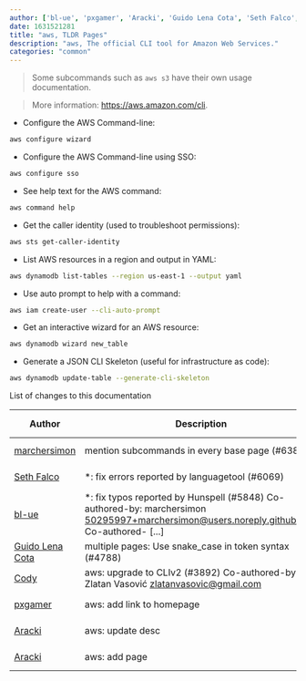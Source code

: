 ```yaml
---
author: ['bl-ue', 'pxgamer', 'Aracki', 'Guido Lena Cota', 'Seth Falco', 'marchersimon', 'Cody']
date: 1631521281
title: "aws, TLDR Pages"
description: "aws, The official CLI tool for Amazon Web Services."
categories: "common"
---
```

> Some subcommands such as `aws s3` have their own usage documentation.

> More information: <https://aws.amazon.com/cli>.

- Configure the AWS Command-line:

```bash
aws configure wizard
```

- Configure the AWS Command-line using SSO:

```bash
aws configure sso
```

- See help text for the AWS command:

```bash
aws command help
```

- Get the caller identity (used to troubleshoot permissions):

```bash
aws sts get-caller-identity
```

- List AWS resources in a region and output in YAML:

```bash
aws dynamodb list-tables --region us-east-1 --output yaml
```

- Use auto prompt to help with a command:

```bash
aws iam create-user --cli-auto-prompt
```

- Get an interactive wizard for an AWS resource:

```bash
aws dynamodb wizard new_table
```

- Generate a JSON CLI Skeleton (useful for infrastructure as code):

```bash
aws dynamodb update-table --generate-cli-skeleton
```
List of changes to this documentation


Author | Description | ISO 8601 Date | GitHub link
------|-----|-----|-----
[marchersimon](mailto:50295997+marchersimon@users.noreply.github.com) | mention subcommands in every base page (#6383) | 2021-09-13T10:21:21 | [bd677b8b4826](https://github.com/tldr-pages/tldr/commit/bd677b8b48260e301fb99fea794f4dc1458d1562)
[Seth Falco](mailto:seth@falco.fun) | *: fix errors reported by languagetool (#6069) | 2021-08-15T19:59:09 | [3e4c519004a4](https://github.com/tldr-pages/tldr/commit/3e4c519004a471c861cdc609fd7239ee3355671c)
[bl-ue](mailto:54780737+bl-ue@users.noreply.github.com) | *: fix typos reported by Hunspell (#5848) Co-authored-by: marchersimon <50295997+marchersimon@users.noreply.github.com> Co-authored- [...] | 2021-05-20T22:13:41 | [8ebd171d6f00](https://github.com/tldr-pages/tldr/commit/8ebd171d6f001698709fefc02b1fd5cc9f3a99c4)
[Guido Lena Cota](mailto:guido.lenacota@gmail.com) | multiple pages: Use snake_case in token syntax (#4788) | 2020-11-01T14:40:05 | [0bb9c353a717](https://github.com/tldr-pages/tldr/commit/0bb9c353a717513283f8cda8493e5370ca47219a)
[Cody](mailto:30978270+codypenta@users.noreply.github.com) | aws: upgrade to CLIv2 (#3892) Co-authored-by: Zlatan Vasović <zlatanvasovic@gmail.com> | 2020-03-06T22:13:10 | [454fe1cfbbca](https://github.com/tldr-pages/tldr/commit/454fe1cfbbca46848e0dfac25efd8b3e67521bf8)
[pxgamer](mailto:owzie123@gmail.com) | aws: add link to homepage | 2019-06-09T18:53:49 | [8eddd030c07d](https://github.com/tldr-pages/tldr/commit/8eddd030c07d56fb6fe370574839e43e3be5b78a)
[Aracki](mailto:aracki.ivan@gmail.com) | aws: update desc | 2018-12-19T05:58:32 | [38eddd7035fd](https://github.com/tldr-pages/tldr/commit/38eddd7035fd2295fd1870aff1bb203168474266)
[Aracki](mailto:aracki.ivan@gmail.com) | aws: add page | 2018-12-19T05:58:32 | [f28ec36045fa](https://github.com/tldr-pages/tldr/commit/f28ec36045fa6ea8e6774c258b32140870dde26c)

